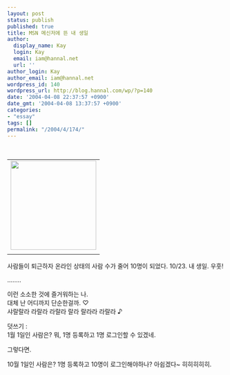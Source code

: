 ```yaml
---
layout: post
status: publish
published: true
title: MSN 메신저에 뜬 내 생일
author:
  display_name: Kay
  login: Kay
  email: iam@hannal.net
  url: ''
author_login: Kay
author_email: iam@hannal.net
wordpress_id: 140
wordpress_url: http://blog.hannal.com/wp/?p=140
date: '2004-04-08 22:37:57 +0900'
date_gmt: '2004-04-08 13:37:57 +0900'
categories:
- "essay"
tags: []
permalink: "/2004/4/174/"
---
```

<p><center><br />
<table>
<tr>
<td><center><img src="http://blog.hannal.com/tt-attach/0408/040408223552480889/074514.jpg" width="198" height="206"></center></td>
</tr>
<tr>
<td class="centerphoto"> </td>
</tr>
</table>
<p></center></p>
<p>사람들이 퇴근하자 온라인 상태의 사람 수가 줄어 10명이 되었다. 10/23. 내 생일. 우훗!</p>
<p>........</p>
<p>이런 소소한 것에 즐거워하는 나.<br />
대체 난 어디까지 단순한걸까. ♡<br />
샤랄랄라 라랄라 라랄라 랄라 랄라라 라랄라 ♪</p>
<p>덧쓰기 :<br />
1월 1일인 사람은? 뭐, 1명 등록하고 1명 로그인할 수 있겠네.</p>
<p>그렇다면.</p>
<p>10월 1일인 사람은? 1명 등록하고 10명이 로그인해야하나? 아쉽겠다~ 히히히히히.</p>
